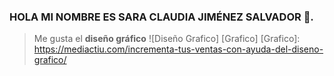 ### HOLA MI NOMBRE ES SARA CLAUDIA JIMÉNEZ SALVADOR 👋.

>Me gusta el **diseño gráfico**
![Diseño Grafico] [Grafico]
[Grafico]: https://mediactiu.com/incrementa-tus-ventas-con-ayuda-del-diseno-grafico/
